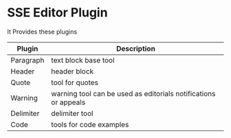 # SSE Editor Plugin

It Provides these plugins

| Plugin    | Description                                                     |
| --------- | --------------------------------------------------------------- |
| Paragraph | text block base tool                                            |
| Header    | header block                                                    |
| Quote     | tool for quotes                                                 |
| Warning   | warning tool can be used as editorials notifications or appeals |
| Delimiter | delimiter tool                                                  |
| Code      | tools for code examples                                         |
